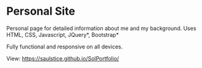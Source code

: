 # Personal Site

Personal page for detailed information about me and my background.
Uses HTML, CSS, Javascript, JQuery*, Bootstrap*

Fully functional and responsive on all devices.

 View:
 https://saulstice.github.io/SolPortfolio/
